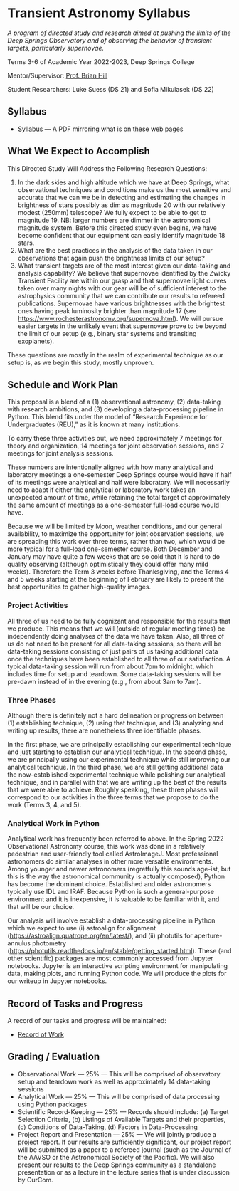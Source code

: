 # Transient Astronomy Syllabus

*A program of directed study and research aimed at pushing the limits of the Deep Springs Observatory and of observing the behavior of transient targets, particularly supernovae.*

Terms 3-6 of Academic Year 2022-2023, Deep Springs College

Mentor/Supervisor: [Prof. Brian Hill](../index.html)

Student Researchers: Luke Suess (DS 21) and Sofia Mikulasek (DS 22)

## Syllabus

* [Syllabus](./TransientAstronomySyllabus.pdf) &mdash; A PDF mirroring what is on these web pages

## What We Expect to Accomplish

This Directed Study Will Address the Following Research Questions:

1. In the dark skies and high altitude which we have at Deep Springs, what observational techniques and conditions make us the most sensitive and accurate that we can we be in detecting and estimating the changes in brightness of stars possibly as dim as magnitude 20 with our relatively modest (250mm) telescope? We fully expect to be able to get to magnitude 19. NB: larger numbers are dimmer in the astronomical magnitude system. Before this directed study even begins, we have become confident that our equipment can easily identify magnitude 18 stars.
2. What are the best practices in the analysis of the data taken in our observations that again push the brightness limits of our setup?
3. What transient targets are of the most interest given our data-taking and analysis capability? We believe that supernovae identified by the Zwicky Transient Facility are within our grasp and that supernovae light curves taken over many nights with our gear will be of sufficient interest to the astrophysics community that we can contribute our results to refereed publications. Supernovae have various brightnesses with the brightest ones having peak luminosity brighter than magnitude 17 (see https://www.rochesterastronomy.org/supernova.html). We will pursue easier targets in the unlikely event that supernovae prove to be beyond the limit of our setup (e.g., binary star systems and transiting exoplanets).

These questions are mostly in the realm of experimental technique as our setup is, as we begin this study, mostly unproven.

## Schedule and Work Plan

This proposal is a blend of a (1) observational astronomy, (2) data-taking with research ambitions, and (3) developing a data-processing pipeline in Python. This blend fits under the model of “Research Experience for Undergraduates (REU),” as it is known at many institutions.

To carry these three activities out, we need approximately 7 meetings for theory and organization, 14 meetings for joint observation sessions, and 7 meetings for joint analysis sessions.

These numbers are intentionally aligned with how many analytical and laboratory meetings a one-semester Deep Springs course would have if half of its meetings were analytical and half were laboratory. We will necessarily need to adapt if either the analytical or laboratory work takes an unexpected amount of time, while retaining the total target of approximately the same amount of meetings as a one-semester full-load course would have.

Because we will be limited by Moon, weather conditions, and our general availability, to maximize the opportunity for joint observation sessions, we are spreading this work over three terms, rather than two, which would be more typical for a full-load one-semester course. Both December and January may have quite a few weeks that are so cold that it is hard to do quality observing (although optimistically they could offer many mild weeks). Therefore the Term 3 weeks before Thanksgiving, and the Terms 4 and 5 weeks starting at the beginning of February are likely to present the best opportunities to gather high-quality images.

### Project Activities

All three of us need to be fully cognizant and responsible for the results that we produce. This means that we will (outside of regular meeting times) be independently doing analyses of the data we have taken. Also, all three of us do not need to be present for all data-taking sessions, so there will be data-taking sessions consisting of just pairs of us taking additional data once the techniques have been established to all three of our satisfaction. A typical data-taking session will run from about 7pm to midnight, which includes time for setup and teardown. Some data-taking sessions will be pre-dawn instead of in the evening (e.g., from about 3am to 7am).

### Three Phases

Although there is definitely not a hard delineation or progression between (1) establishing technique, (2) using that technique, and (3) analyzing and writing up results, there are nonetheless three identifiable phases.

In the first phase, we are principally establishing our experimental technique and just starting to establish our analytical technique. In the second phase, we are principally using our experimental technique while still improving our analytical technique. In the third phase, we are still getting additional data the now-established experimental technique while polishing our analytical technique, and in parallel with that we are writing up the best of the results that we were able to achieve.
Roughly speaking, these three phases will correspond to our activities in the three terms that we propose to do the work (Terms 3, 4, and 5).

### Analytical Work in Python

Analytical work has frequently been referred to above. In the Spring 2022 Observational Astronomy course, this work was done in a relatively pedestrian and user-friendly tool called AstroImageJ. Most professional astronomers do similar analyses in other more versatile environments. Among younger and newer astronomers (regretfully this sounds age-ist, but this is the way the astronomical community is actually composed), Python has become the dominant choice. Established and older astronomers typically use IDL and IRAF. Because Python is such a general-purpose environment and it is inexpensive, it is valuable to be familiar with it, and that will be our choice.

Our analysis will involve establish a data-processing pipeline in Python which we expect to use (i) astroalign for alignment (https://astroalign.quatrope.org/en/latest/), and (ii) photutils for aperture-annulus photometry (https://photutils.readthedocs.io/en/stable/getting_started.html). These (and other scientific) packages are most commonly accessed from Jupyter notebooks. Jupyter is an interactive scripting environment for manipulating data, making plots, and running Python code. We will produce the plots for our writeup in Jupyter notebooks.

## Record of Tasks and Progress

A record of our tasks and progress will be maintained:

* [Record of Work](./record_of_work-term_3.html)

## Grading / Evaluation

* Observational Work &mdash; 25% &mdash; This will be comprised of observatory setup and teardown work as well as approximately 14 data-taking sessions
* Analytical Work &mdash; 25% &mdash; This will be comprised of data processing using Python packages
* Scientific Record-Keeping &mdash; 25% &mdash; Records should include: (a) Target Selection Criteria, (b) Listings of Available Targets and their properties, (c) Conditions of Data-Taking, (d) Factors in Data-Processing
* Project Report and Presentation &mdash; 25% &mdash; We will jointly produce a project report. If our results are sufficiently significant, our project report will be submitted as a paper to a refereed journal (such as the Journal of the AAVSO or the Astronomical Society of the Pacific). We will also present our results to the Deep Springs community as a standalone presentation or as a lecture in the lecture series that is under discussion by CurCom.
